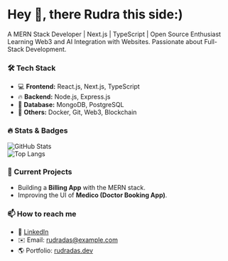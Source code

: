 # Hey 👋, there Rudra this side:)

A MERN Stack Developer | Next.js | TypeScript | Open Source Enthusiast  
Learning Web3 and AI Integration with Websites. Passionate about Full-Stack Development.

### 🛠 Tech Stack  
- 💻 **Frontend:** React.js, Next.js, TypeScript  
- 🔥 **Backend:** Node.js, Express.js  
- 💾 **Database:** MongoDB, PostgreSQL  
- 🚀 **Others:** Docker, Git, Web3, Blockchain  

### 🔥 Stats & Badges  
![GitHub Stats](https://github-readme-stats.vercel.app/api?username=RudraDas&show_icons=true&theme=radical)  
![Top Langs](https://github-readme-stats.vercel.app/api/top-langs/?username=RudraDas&layout=compact&theme=radical)

### 📌 Current Projects
- Building a **Billing App** with the MERN stack.
- Improving the UI of **Medico (Doctor Booking App)**.

### 📫 How to reach me  
- 🔗 [LinkedIn](https://linkedin.com/in/RudraDas)
- ✉️ Email: rudradas@example.com  
- 🌎 Portfolio: [rudradas.dev](https://rudradas.dev)
